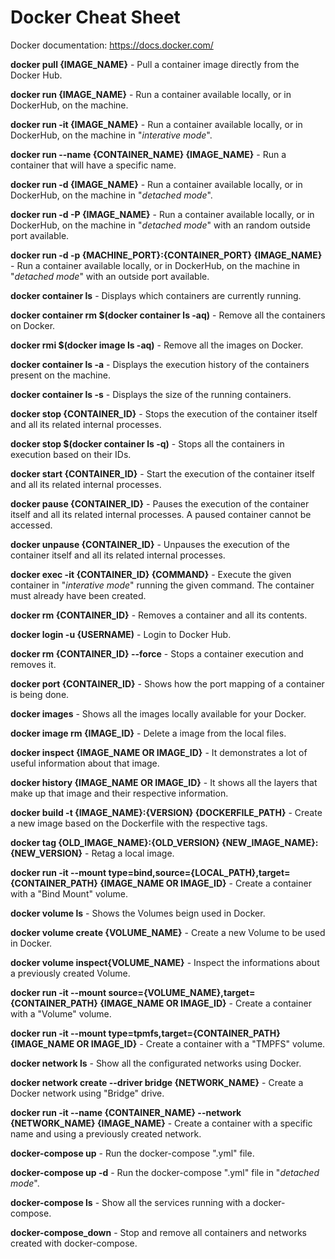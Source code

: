 # Docker Cheat Sheet

Docker documentation: https://docs.docker.com/

**docker pull {IMAGE_NAME}** - Pull a container image directly from the Docker Hub.

**docker run {IMAGE_NAME}** - Run a container available locally, or in DockerHub, on the machine.

**docker run -it {IMAGE_NAME}** - Run a container available locally, or in DockerHub, on the machine in "*interative mode*".

**docker run --name {CONTAINER_NAME} {IMAGE_NAME}** - Run a container that will have a specific name.

**docker run -d {IMAGE_NAME}** - Run a container available locally, or in DockerHub, on the machine in "*detached mode*".

**docker run -d -P {IMAGE_NAME}** - Run a container available locally, or in DockerHub, on the machine in "*detached mode*" with an random outside port available.

**docker run -d -p {MACHINE_PORT}:{CONTAINER_PORT} {IMAGE_NAME}** - Run a container available locally, or in DockerHub, on the machine in "*detached mode*" with an outside port available.

**docker container ls** - Displays which containers are currently running.

**docker container rm $(docker container ls -aq)** - Remove all the containers on Docker.

**docker rmi $(docker image ls -aq)** - Remove all the images on Docker.

**docker container ls -a** - Displays the execution history of the containers present on the machine.

**docker container ls -s** - Displays the size of the running containers.

**docker stop {CONTAINER_ID}** - Stops the execution of the container itself and all its related internal processes.

**docker stop $(docker container ls -q)** - Stops all the containers in execution based on their IDs.

**docker start {CONTAINER_ID}** - Start the execution of the container itself and all its related internal processes.

**docker pause {CONTAINER_ID}** - Pauses the execution of the container itself and all its related internal processes. A paused container cannot be accessed.

**docker unpause {CONTAINER_ID}** - Unpauses the execution of the container itself and all its related internal processes.

**docker exec -it {CONTAINER_ID} {COMMAND}** - Execute the given container in "*interative mode*" running the given command. The container must already have been created.

**docker rm {CONTAINER_ID}** - Removes a container and all its contents.

**docker login -u {USERNAME)** - Login to Docker Hub.

**docker rm {CONTAINER_ID} --force** - Stops a container execution and removes it.

**docker port {CONTAINER_ID}** - Shows how the port mapping of a container is being done.

**docker images** - Shows all the images locally available for your Docker.

**docker image rm {IMAGE_ID}** - Delete a image from the local files.

**docker inspect {IMAGE_NAME OR IMAGE_ID}** - It demonstrates a lot of useful information about that image.

**docker history {IMAGE_NAME OR IMAGE_ID}** - It shows all the layers that make up that image and their respective information.

**docker build -t {IMAGE_NAME}:{VERSION} {DOCKERFILE_PATH}** - Create a new image based on the Dockerfile with the respective tags.

**docker tag {OLD_IMAGE_NAME}:{OLD_VERSION} {NEW_IMAGE_NAME}:{NEW_VERSION}** - Retag a local image.

**docker run -it --mount type=bind,source={LOCAL_PATH},target={CONTAINER_PATH} {IMAGE_NAME OR IMAGE_ID}** - Create a container with a "Bind Mount" volume.

**docker volume ls** - Shows the Volumes beign used in Docker.

**docker volume create {VOLUME_NAME}** - Create a new Volume to be used in Docker.

**docker volume inspect{VOLUME_NAME}** - Inspect the informations about a previously created Volume.

**docker run -it --mount source={VOLUME_NAME},target={CONTAINER_PATH} {IMAGE_NAME OR IMAGE_ID}** - Create a container with a "Volume" volume.

**docker run -it --mount type=tpmfs,target={CONTAINER_PATH} {IMAGE_NAME OR IMAGE_ID}** - Create a container with a "TMPFS" volume.

**docker network ls** - Show all the configurated networks using Docker.

**docker network create --driver bridge {NETWORK_NAME}** - Create a Docker network using "Bridge" drive.

**docker run -it --name {CONTAINER_NAME} --network {NETWORK_NAME} {IMAGE_NAME}** - Create a container with a specific name and using a previously created network.

**docker-compose up** - Run the docker-compose ".yml" file.

**docker-compose up -d** - Run the docker-compose ".yml" file in "*detached mode*".

**docker-compose ls** - Show all the services running with a docker-compose.

**docker-compose_down** - Stop and remove all containers and networks created with docker-compose.